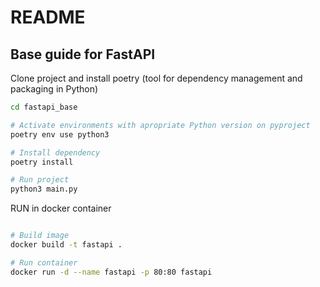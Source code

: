 # README #

## Base guide for FastAPI

Clone project and install poetry (tool for dependency management and packaging in Python)

```bash
cd fastapi_base

# Activate environments with apropriate Python version on pyproject
poetry env use python3

# Install dependency
poetry install

# Run project
python3 main.py
```

RUN in docker container
```bash

# Build image
docker build -t fastapi .

# Run container
docker run -d --name fastapi -p 80:80 fastapi
```